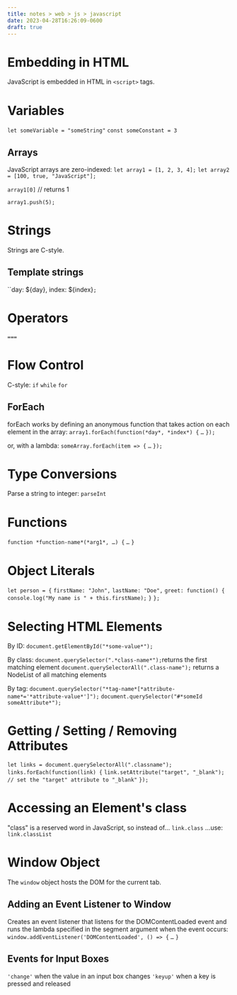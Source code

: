 ```yaml
---
title: notes > web > js > javascript
date: 2023-04-28T16:26:09-0600
draft: true
---
```

# Embedding in HTML
JavaScript is embedded in HTML in `<script>` tags.

# Variables
`let someVariable = "someString"`
`const someConstant = 3`

## Arrays
JavaScript arrays are zero-indexed:
`let array1 = [1, 2, 3, 4];`
`let array2 = [100, true, "JavaScript"];`

`array1[0]` // returns 1

`array1.push(5);`

# Strings
Strings are C-style.

## Template strings
``day: ${day}, index: ${index}`;`

# Operators
`===`

# Flow Control
C-style:
`if`
`while`
`for`

## ForEach
forEach works by defining an anonymous function that takes action on each element in the array:
`array1.forEach(function(*day*, *index*) {`
`…`
`});`

or, with a lambda:
`someArray.forEach(item => {`
`…`
`});`

# Type Conversions
Parse a string to integer: `parseInt`

# Functions
`function *function-name*(*arg1*, …) {`
`…`
`}`

# Object Literals
`let person = {`
`firstName: "John",`
`lastName: "Doe",`
`greet: function() {`
`console.log("My name is " + this.firstName);`
`}`
`};`

# Selecting HTML Elements
By ID:
`document.getElementById("*some-value*");`

By class:
`document.querySelector(".*class-name*");`returns the first matching element
`document.querySelectorAll(".class-name");` returns a NodeList of all matching elements

By tag:
`document.querySelector("*tag-name*[*attribute-name*='*attribute-value*']");`
`document.querySelector("#*someId someAttribute*");`

# Getting / Setting / Removing Attributes
`let links = document.querySelectorAll(".classname");`
`links.forEach(function(link) {`
`link.setAttribute("target", "_blank"); // set the "target" attribute to "_blank"`
`});`

# Accessing an Element's class
"class" is a reserved word in JavaScript, so instead of…
`link.class`
…use:
`link.classList`

# Window Object
The `window` object hosts the DOM for the current tab.

## Adding an Event Listener to Window
Creates an event listener that listens for the DOMContentLoaded event and runs the lambda specified
in the segment argument when the event occurs:
`window.addEventListener('DOMContentLoaded', () => {`
`…`
`}`

## Events for Input Boxes
`'change'` when the value in an input box changes
`'keyup'` when a key is pressed and released
